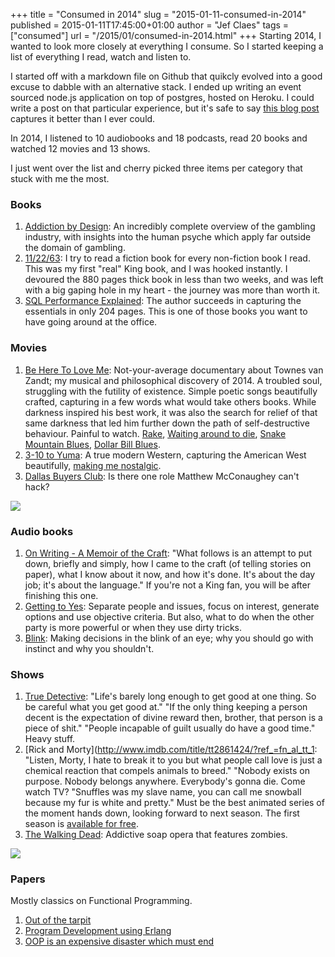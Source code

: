 +++
title = "Consumed in 2014"
slug = "2015-01-11-consumed-in-2014"
published = 2015-01-11T17:45:00+01:00
author = "Jef Claes"
tags = ["consumed"]
url = "/2015/01/consumed-in-2014.html"
+++
Starting 2014, I wanted to look more closely at everything I consume. So
I started keeping a list of everything I read, watch and listen to.  
  
I started off with a markdown file on Github that quikcly evolved into a
good excuse to dabble with an alternative stack. I ended up writing an
event sourced node.js application on top of postgres, hosted on Heroku.
I could write a post on that particular experience, but it's safe to say
[this blog post](http://notes.ericjiang.com/posts/751) captures it
better than I ever could.  
  
In 2014, I listened to 10 audiobooks and 18 podcasts, read 20 books and
watched 12 movies and 13 shows.  
  
I just went over the list and cherry picked three items per category
that stuck with me the most.  
  
### Books

1. [Addiction by Design](http://www.amazon.com/gp/product/0691160880/ref=as_li_tl?ie=UTF8&camp=1789&creative=9325&creativeASIN=0691160880&linkCode=as2&tag=diofanedebyje-20&linkId=VOHHIGAAZRBYS4CW): An incredibly complete overview of the gambling industry, with insights into the human psyche which apply far outside the domain of gambling. 
2. [11/22/63](http://www.amazon.com/gp/product/1451627297/ref=as_li_tl?ie=UTF8&camp=1789&creative=9325&creativeASIN=1451627297&linkCode=as2&tag=diofanedebyje-20&linkId=PWN25BXIZGUYENQL): I try to read a fiction book for every non-fiction book I read. This was my first "real" King book, and I was hooked instantly. I devoured the 880 pages thick book in less than two weeks, and was left with a big gaping hole in my heart - the journey was more than worth it. 
3. [SQL Performance Explained](http://www.amazon.com/gp/product/3950307826/ref=as_li_tl?ie=UTF8&camp=1789&creative=9325&creativeASIN=3950307826&linkCode=as2&tag=diofanedebyje-20&linkId=PLZSBRRPM2O3LYTA): The author succeeds in capturing the essentials in only 204 pages. This is one of those books you want to have going around at the office. 

### Movies

1. [Be Here To Love Me](http://www.imdb.com/title/tt0423853/?ref_=fn_al_tt_1): Not-your-average documentary about Townes van Zandt; my musical and philosophical discovery of 2014. A troubled soul, struggling with the futility of existence. Simple poetic songs beautifully crafted, capturing in a few words what would take others books. While darkness inspired his best work, it was also the search for relief of that same darkness that led him further down the path of self-destructive behaviour. Painful to watch. [Rake](https://www.youtube.com/watch?v=UPxz_4wIa4g), [Waiting around to die](http://youtu.be/kFh4DebJAfs?t=1m30s), [Snake Mountain Blues](https://www.youtube.com/watch?v=V825I5waU3g), [Dollar Bill Blues](https://www.youtube.com/watch?v=EaqKdl_T3ak).
2. [3-10 to Yuma](http://www.imdb.com/title/tt0381849/?ref_=fn_al_tt_1): A true modern Western, capturing the American West beautifully, [making me nostalgic](http://www.jefclaes.be/2011/09/once-upon-time-in-west.html).
3. [Dallas Buyers Club](http://www.imdb.com/title/tt0790636/?ref_=fn_al_tt_1): Is there one role Matthew McConaughey can't hack?

[![](/post/images/thumbnails/2015-01-11-consumed-in-2014-Townes.jpg)](/post/images/2015-01-11-consumed-in-2014-Townes.jpg)

### Audio books

1. [On Writing - A Memoir of the Craft](http://www.audible.com/pd/Bios-Memoirs/On-Writing-Audiobook/B002V1A0WE/ref=a_search_c4_1_1_srTtl?qid=1420974710&sr=1-1): "What follows is an attempt to put down, briefly and simply, how I came to the craft (of telling stories on paper), what I know about it now, and how it's done. It's about the day job; it's about the language." If you're not a King fan, you will be after finishing this one. 
2. [Getting to Yes](http://www.audible.com/pd/Business/Getting-to-Yes-Audiobook/B004X1T8G4/ref=a_search_c4_1_1_srTtl?qid=1420974726&sr=1-1): Separate people and issues, focus on interest, generate options and use objective criteria. But also, what to do when the other party is more powerful or when they use dirty tricks.
3. [Blink](http://www.audible.com/pd/Science-Technology/Blink-Audiobook/B002VAEK3K/ref=a_search_c4_1_1_srTtl?qid=1420974744&sr=1-1): Making decisions in the blink of an eye; why you should go with instinct and why you shouldn't.

### Shows

1. [True Detective](http://www.imdb.com/title/tt2356777/?ref_=fn_al_tt_1): "Life's barely long enough to get good at one thing. So be careful what you get good at." "If the only thing keeping a person decent is the expectation of divine reward then, brother, that person is a piece of shit." "People incapable of guilt usually do have a good time." Heavy stuff.
2. [Rick and Morty](http://www.imdb.com/title/tt2861424/?ref_=fn_al_tt_1: "Listen, Morty, I hate to break it to you but what people call love is just a chemical reaction that compels animals to breed." "Nobody exists on purpose. Nobody belongs anywhere. Everybody's gonna die. Come watch TV? "Snuffles was my slave name, you can call me snowball because my fur is white and pretty." Must be the best animated series of the moment hands down, looking forward to next season. The first season is [available for free](https://www.youtube.com/channel/UCmPIe8rQUYlI7bQp2ONfxvg).
3. [The Walking Dead](http://www.imdb.com/title/tt1520211/?ref_=fn_al_tt_1): Addictive soap opera that features zombies.

[![](/post/images/thumbnails/2015-01-11-consumed-in-2014-TrueDetective.jpg)](/post/images/2015-01-11-consumed-in-2014-TrueDetective.jpg)

### Papers

Mostly classics on Functional Programming.

1. [Out of the tarpit](http://shaffner.us/cs/papers/tarpit.pdf)
2. [Program Development using Erlang](http://www.erlang.se/doc/programming_rules.shtml)
3. [OOP is an expensive disaster which must end](http://www.smashcompany.com/technology/object-oriented-programming-is-an-expensive-disaster-which-must-end)